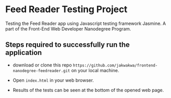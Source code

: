 # Feed Reader Testing Project

Testing the Feed Reader app using Javascript testing framework Jasmine. A part of the Front-End Web Developer Nanodegree Program.

## Steps required to successfully run the application

* download or clone this repo `https://github.com/jakwakwa/frontend-nanodegree-feedreader.git` on your local machine.

* Open `index.html` in your web browser.

* Results of the tests can be seen at the bottom of the opened web page.